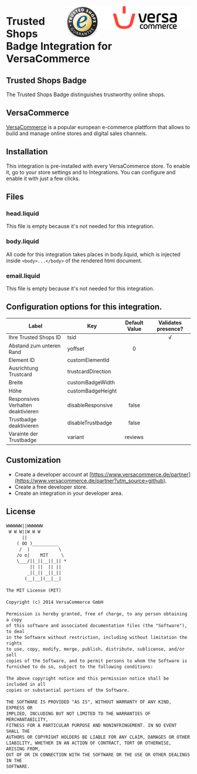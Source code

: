 [<img src="versacommerce.png" width="250px" align="right" alt="VersaCommerce.de">](https://www.versacommerce.de/?utm_source=github)
[<img src="trustedshops.png" width="90px" align="right" alt="trustedshops.de">](https://www.trustedshops.de/?utm_source=www.versacommerce.de)

# Trusted Shops Badge Integration for VersaCommerce

## Trusted Shops Badge
The Trusted Shops Badge distinguishes trustworthy online shops.

## VersaCommerce

[VersaCommerce](https://www.versacommerce.de/?utm_source=github) is a popular european e-commerce plattform that allows to build and manage online stores and digital sales channels.

## Installation
This integration is pre-installed with every VersaCommerce store. To enable it, go to your store settings and to Integrations. You can configure and enable it with just a few clicks.

## Files

### head.liquid
This file is empty because it's not needed for this integration.

### body.liquid
All code for this integration takes places in body.liquid, which is injected inside ```<body>...</body>``` of the rendered html document.

### email.liquid
This file is empty because it's not needed for this integration.

## Configuration options for this integration.
| Label                              | Key                | Default Value | Validates presence? |
| ---------------------------------- | ------------------ | :-----------: | :------------------:|
| Ihre Trusted Shops ID              | tsid               |               |         √           |
| Abstand zum unteren Rand           | yoffset            |        0      |                     |
| Element ID                         | customElementId    |               |                     |
| Ausrichtung Trustcard              | trustcardDirection |               |                     |
| Breite                             | customBadgeWidth   |               |                     |
| Höhe                               | customBadgeHeight  |               |                     |
| Responsives Verhalten deaktivieren | disableResponsive  |     false     |                     |
| Trustbadge deaktivieren            | disableTrustbadge  |     false     |                     |
| Varainte der Trustbadge            |  variant           |     reviews   |                     |


##  Customization
* Create a developer account at [https://www.versacommerce.de/partner](https://www.versacommerce.de/partner?utm_source=github).
* Create a free developer store.
* Create an integration in your developer area.

## License

```
WWWWWW||WWWWWW
 W W W||W W W
      ||
    ( OO )__________
     /  |           \
    /o o|    MIT     \
    \___/||_||__||_|| *
         || ||  || ||
        _||_|| _||_||
       (__|__|(__|__|

The MIT License (MIT)

Copyright (c) 2014 VersaCommerce GmbH

Permission is hereby granted, free of charge, to any person obtaining a copy
of this software and associated documentation files (the "Software"), to deal
in the Software without restriction, including without limitation the rights
to use, copy, modify, merge, publish, distribute, sublicense, and/or sell
copies of the Software, and to permit persons to whom the Software is
furnished to do so, subject to the following conditions:

The above copyright notice and this permission notice shall be included in all
copies or substantial portions of the Software.

THE SOFTWARE IS PROVIDED "AS IS", WITHOUT WARRANTY OF ANY KIND, EXPRESS OR
IMPLIED, INCLUDING BUT NOT LIMITED TO THE WARRANTIES OF MERCHANTABILITY,
FITNESS FOR A PARTICULAR PURPOSE AND NONINFRINGEMENT. IN NO EVENT SHALL THE
AUTHORS OR COPYRIGHT HOLDERS BE LIABLE FOR ANY CLAIM, DAMAGES OR OTHER
LIABILITY, WHETHER IN AN ACTION OF CONTRACT, TORT OR OTHERWISE, ARISING FROM,
OUT OF OR IN CONNECTION WITH THE SOFTWARE OR THE USE OR OTHER DEALINGS IN THE
SOFTWARE.
```
